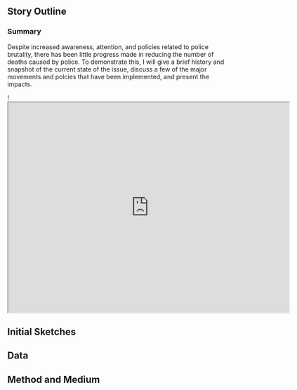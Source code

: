 ## Story Outline

### Summary
Despite increased awareness, attention, and policies related to police brutality, there has been little progress made in reducing the number of deaths caused by police. To demonstrate this, I will give a brief history and snapshot of the current state of the issue, discuss a few of the major movements and polcies that have been implemented, and present the impacts. 

!<iframe src="https://drive.google.com/file/d/1Mh3SjnZFrmKqCO6eqgBMAfJhqxSWv5zp/preview" width="640" height="480" allow="autoplay"></iframe>


## Initial Sketches


## Data 

## Method and Medium
